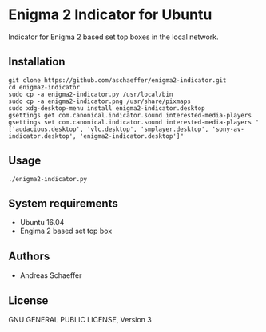 # Enigma 2 Indicator for Ubuntu

Indicator for Enigma 2 based set top boxes in the local network.

## Installation

    git clone https://github.com/aschaeffer/enigma2-indicator.git
    cd enigma2-indicator
    sudo cp -a enigma2-indicator.py /usr/local/bin
    sudo cp -a enigma2-indicator.png /usr/share/pixmaps
    sudo xdg-desktop-menu install enigma2-indicator.desktop
    gsettings get com.canonical.indicator.sound interested-media-players
    gsettings set com.canonical.indicator.sound interested-media-players "['audacious.desktop', 'vlc.desktop', 'smplayer.desktop', 'sony-av-indicator.desktop', 'enigma2-indicator.desktop']"

## Usage

    ./enigma2-indicator.py

## System requirements

* Ubuntu 16.04
* Engima 2 based set top box

## Authors

* Andreas Schaeffer

## License

GNU GENERAL PUBLIC LICENSE, Version 3
